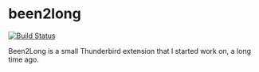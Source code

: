 # been2long

[![Build Status](https://travis-ci.org/daynemay/been2long.svg?branch=master)](https://travis-ci.org/daynemay/been2long)

Been2Long is a small Thunderbird extension that I started work on, a long time ago.


